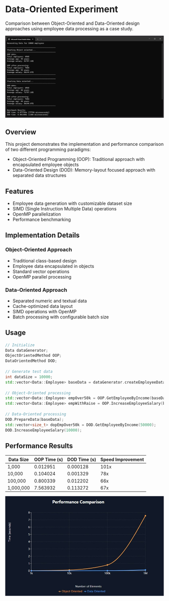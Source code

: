 # Data-Oriented Experiment

Comparison between Object-Oriented and Data-Oriented design approaches using employee data processing as a case study.

![Demo](./ReadmeContent/DemoScreenshots/Demo.jpg)

## Overview
This project demonstrates the implementation and performance comparison of two different programming paradigms:
- Object-Oriented Programming (OOP): Traditional approach with encapsulated employee objects
- Data-Oriented Design (DOD): Memory-layout focused approach with separated data structures

## Features
- Employee data generation with customizable dataset size
- SIMD (Single Instruction Multiple Data) operations
- OpenMP parallelization
- Performance benchmarking

## Implementation Details
### Object-Oriented Approach
- Traditional class-based design
- Employee data encapsulated in objects
- Standard vector operations
- OpenMP parallel processing

### Data-Oriented Approach
- Separated numeric and textual data
- Cache-optimized data layout
- SIMD operations with OpenMP
- Batch processing with configurable batch size

## Usage
```cpp
// Initialize
Data dataGenerator;
ObjectOrientedMethod OOP;
DataOrientedMethod DOD;

// Generate test data
int dataSize = 10000;
std::vector<Data::Employee> baseData = dataGenerator.createEmployeeData(dataSize);

// Object-Oriented processing
std::vector<Data::Employee> empOver50k = OOP.GetEmployeeByIncome(baseData, 50000);
std::vector<Data::Employee> empWithRaise = OOP.IncreaseEmployeeSalary(baseData, 10000);

// Data-Oriented processing
DOD.PrepareData(baseData);
std::vector<size_t> dopEmpOver50k = DOD.GetEmployeeByIncome(50000);
DOD.IncreaseEmployeeSalary(10000);
```

## Performance Results

| Data Size | OOP Time (s) | DOD Time (s) | Speed Improvement |
|-----------|--------------|--------------|------------------ |
| 1,000     | 0.012951    | 0.000128      | 101x              |
| 10,000    | 0.104024    | 0.001329      | 78x               |
| 100,000   | 0.800339    | 0.012202      | 66x               |
| 1,000,000 | 7.563932    | 0.113272      | 67x               |

![StatsDemo](./ReadmeContent/DemoScreenshots/StatsDemo.jpg)